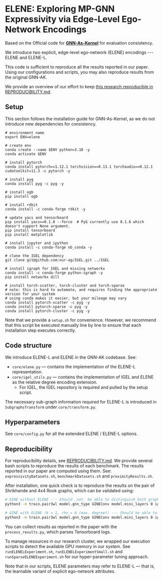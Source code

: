 # ELENE: Exploring MP-GNN Expressivity via Edge-Level Ego-Network Encodings

Based on the Official code for [**GNN-As-Kernel**](https://github.com/LingxiaoShawn/GNNAsKernel) for evaluation consistency. 

We introduce two explicit, edge-level ego-network (ELENE) encodings --- ELENE and ELENE-L. 

This code is sufficient to reproduce all the results reported in our paper. Using our configurations 
and scripts, you may also reproduce results from the original GNN-AK.

We provide an overview of our effort to keep [this research reproducible in REPRODUCIBILITY.md](./REPRODUCIBILITY.md).

## Setup

This section follows the installation guide for GNN-As-Kernel, as we do not introduce new dependencies for consistency.

```
# environment name
export ENV=elene

# create env 
conda create --name $ENV python=3.10 -y
conda activate $ENV

# install pytorch 
conda install pytorch==1.12.1 torchvision==0.13.1 torchaudio==0.12.1 cudatoolkit=11.3 -c pytorch -y

# install pyg
conda install pyg -c pyg -y

# install ogb 
pip install ogb

# install rdkit
conda install -c conda-forge rdkit -y

# update yacs and tensorboard
pip install yacs==0.1.8 --force  # PyG currently use 0.1.6 which doesn't support None argument. 
pip install tensorboard
pip install matplotlib

# install jupyter and ipython 
conda install -c conda-forge nb_conda -y

# clone the IGEL dependency
git clone git@github.com:nur-ag/IGEL.git ../IGEL

# install igraph for IGEL and missing networkx
conda install -c conda-forge python-igraph -y
pip install networkx dill

# install torch-scatter, torch-cluster and torch-sparse
# note: this is hard to automate, and requires finding the appropriate version for your system
# using conda makes it easier, but your mileage may vary
conda install pytorch-scatter -c pyg -y
conda install pytorch-sparse -c pyg -y
conda install pytorch-cluster -c pyg -y
```

Note that we provide a `setup.sh` for convenience. However, we recommend that this script be executed manually line by line to ensure that each installation step executes correctly.

## Code structure

We introduce ELENE-L and ELENE in the GNN-AK codebase. See:
* `core/elene.py` — contains the implementation of the ELENE-L representation.
* `core/igel_utils.py` — contains the implementation of IGEL and ELENE as the relative degree encoding extension.
  * For IGEL, the IGEL repository is required and pulled by the setup script.

The necessary sub-graph information required for ELENE-L is introduced in `SubgraphsTransform` under `core/transform.py`.

## Hyperparameters

See ``core/config.py`` for all the extended ELENE / ELENE-L options.

## Reproducibility

For reproducibility details, see [REPRODUCIBILITY.md](./REPRODUCIBILITY.md). We provide several bash scripts to reproduce the results of each benchmark. The results reported in our paper are computed using them.
See: `expressivityDatasets.sh`, `benchmarkDatasets.sh` and `proximityResults.sh`.

After installation, one quick check is to reproduce the results on the pair of Shrikhande and 4x4 Rook graphs, which can be validated using:

```bash
# GINE without ELENE --- Should _not_ be able to distinguish both graphs (accuracy: 0.5 for all epochs)
python3 -m train.pair3wl model.gnn_type GINEConv model.mini_layers 0 igel.distance 0 elene.max_distance 0 elene.model_type joint elene.max_degree 0 elene.embedding_dim 32 elene.layer_indices \(0,\) model.num_layers 2 model.hidden_size 32

# GINE with ELENE (k = 1, rho = 6 (max. degree)) --- Should be able to distinguish both graphs (best acc: 0 or 1 in some epoch, meaning we identify 2 classes)
python3 -m train.pair3wl model.gnn_type GINEConv model.mini_layers 0 igel.distance 0 elene.max_distance 1 elene.model_type joint elene.max_degree 6 elene.embedding_dim 32 elene.layer_indices \(0,\) model.num_layers 2 model.hidden_size 32
```

You can collect results as reported in the paper with the `process_results.py`, which parses Tensorboard logs.

To manage resources in our research cluster, we wrapped our execution scripts to detect the available GPU memory in our system.
See `runELENELExperiment.sh`, `runELENELExperimentSmall.sh` and `runSparseELENEExperiment.sh` for our hyper-parameter tuning approach.

Note that in our scripts, ELENE parameters may refer to ELENE-L — that is, the learnable variant of explicit ego-network attributes.
